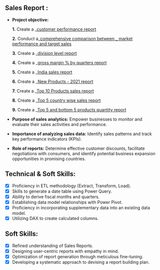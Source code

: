 ## Sales Report :


- **Project objective:** 

    **1.** Create a _[customer performance report](https://github.com/kuni25/Excel-Sales-Analytics/blob/main/Cutomer%20Performance%20Report.pdf)

    **2.** Conduct a_[comprehensive comparison between _ market performance and target sales](https://github.com/kuni25/Excel-Sales-Analytics/blob/main/Market%20Performance%20vs%20Target%20Report.pdf)

    **3.** Create a _[division level report](https://github.com/kuni25/Excel-Sales-Analytics/blob/main/Division%20Level%20Report.pdf)

    **4.** Create a _[gross margin % by quarters report](https://github.com/kuni25/Excel-Sales-Analytics/blob/main/Gross%20Margin%20%25%20by%20Quarters.pdf)

    **5.** Create a _[India sales report](https://github.com/kuni25/Excel-Sales-Analytics/blob/main/India_Sales_Report.pdf)
     
    **6.** Create a _[New Products - 2021 report](https://github.com/kuni25/Excel-Sales-Analytics/blob/main/New%20Products%20-%202021.pdf)

    **7.** Create a _[Top 10 Products sales report](https://github.com/kuni25/Excel-Sales-Analytics/blob/main/Top%2010%20Products.pdf)

    **8.** Create a _[Top 5 country wise sales report](https://github.com/kuni25/Excel-Sales-Analytics/blob/main/Top%205%20Country%20Wise%20Sales.pdf)

    **9.** Create a _[Top 5 and bottom 5 products quantity report](https://github.com/kuni25/Excel-Sales-Analytics/blob/main/Top%205%20and%20Bottom%205%20Products.pdf)

- **Purpose of sales analytics:** Empower businesses to monitor and evaluate their sales activities and performance.

- **Importance of analyzing sales data:** Identify sales patterns and track key performance indicators (KPIs).

- **Role of reports:** Determine effective customer discounts, facilitate negotiations with consumers, and identify potential business expansion opportunities in promising countries.

## Technical & Soft Skills:
- [x]	Proficiency in ETL methodology (Extract, Transform, Load).
- [x]	Skills to generate a date table using Power Query.
- [x]	Ability to derive fiscal months and quarters.
- [x]	Establishing data model relationships with Power Pivot.
- [x]	Proficiency in incorporating supplementary data into an existing data model.
- [x]	Utilizing DAX to create calculated columns.

## Soft Skills:
- [x]	Refined understanding of Sales Reports.
- [x]	Designing user-centric reports with empathy in mind.
- [x]	Optimization of report generation through meticulous fine-tuning.
- [x]	Developing a systematic approach to devising a report building plan.
